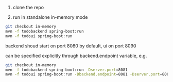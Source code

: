 1. clone the repo

2. run in standalone in-memory mode

```bash
git checkout in-memory
mvn -f todobackend spring-boot:run
mvn -f todoui spring-boot:run
```

backend shoud start on port 8080 by default, ui on port 8090

can be specified explicitly through backend.endpoint variable, e.g.


```bash
git checkout in-memory
mvn -f todobackend spring-boot:run -Dserver.port=8081
mvn -f todoui spring-boot:run -Dbackend.endpoint=8081 -Dserver.port=8082
```
